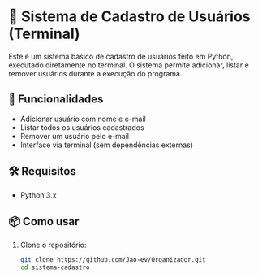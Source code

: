 # 🧾 Sistema de Cadastro de Usuários (Terminal)

Este é um sistema básico de cadastro de usuários feito em Python, executado diretamente no terminal. O sistema permite adicionar, listar e remover usuários durante a execução do programa.

## 🚀 Funcionalidades

- Adicionar usuário com nome e e-mail
- Listar todos os usuários cadastrados
- Remover um usuário pelo e-mail
- Interface via terminal (sem dependências externas)

## 🛠️ Requisitos

- Python 3.x

## 📦 Como usar

1. Clone o repositório:
   ```bash
   git clone https://github.com/Jao-ev/Organizador.git
   cd sistema-cadastro

